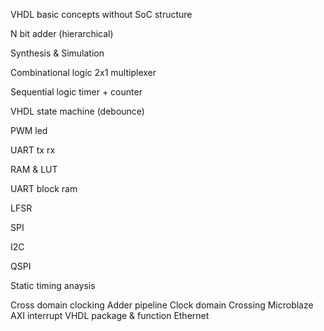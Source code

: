 VHDL basic concepts without SoC structure

N bit adder (hierarchical)

Synthesis & Simulation

Combinational logic 2x1 multiplexer

Sequential logic timer + counter

VHDL state machine (debounce)

PWM led

UART tx rx

RAM & LUT

UART block ram

LFSR

SPI

I2C

QSPI

Static timing anaysis

Cross domain clocking
Adder pipeline
Clock domain Crossing
Microblaze
AXI interrupt
VHDL package & function
Ethernet

